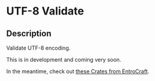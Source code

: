 # UTF-8 Validate
## Description
Validate UTF-8 encoding.

This is in development and coming very soon.

In the meantime, check out [these Crates from EntroCraft](https://crates.io/users/entrovoid).
